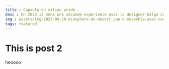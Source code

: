 ```yaml
---
title : Capsule en milieu aride
desc : En 2023 il mène une seconde expérience avec la designer belge Caroline Pultz, cette fois en milieu aride, dans le désert mexicain. Culture de champignons, de plantes et d’algues, utilisation de l'énergie solaire, matériaux biosourcés, utilisation de l'eau en circuit fermé... Sur 60m², l'écosystème de cette nouvelle Biosphère est un habitat qui ne génère plus de déchets, mais des ressources.
img : assets/img/2023-09-20-biosphere-du-desert_vue-d-ensemble-avec-corentin-et-caroline_credit_-laurent-sardi-low-tech-lab-2-3-1.png
tags: featured
---
```

# This is post 2


heoooo

